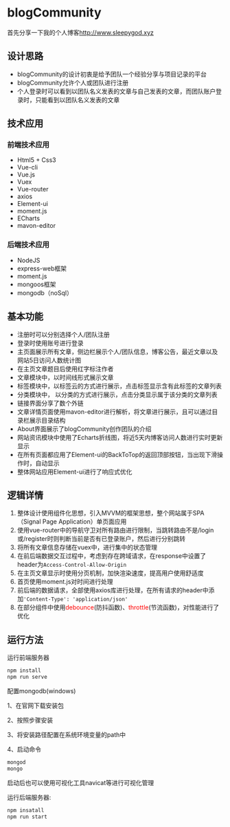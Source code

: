 # blogCommunity

首先分享一下我的个人博客<http://www.sleepygod.xyz>

## 设计思路

* blogCommunity的设计初衷是给予团队一个经验分享与项目记录的平台
* blogCommunity允许个人或团队进行注册
* 个人登录时可以看到以团队名义发表的文章与自己发表的文章，而团队账户登录时，只能看到以团队名义发表的文章

## 技术应用

### 前端技术应用

* Html5 + Css3
* Vue-cli
* Vue.js
* Vuex
* Vue-router
* axios
* Element-ui
* moment.js
* ECharts
* mavon-editor

### 后端技术应用

* NodeJS
* express-web框架
* moment.js
* mongoos框架
* mongodb（noSql）

## 基本功能

* 注册时可以分别选择个人/团队注册
* 登录时使用账号进行登录
* 主页面展示所有文章，侧边栏展示个人/团队信息，博客公告，最近文章以及网站5日访问人数统计图
* 在主页文章题目后使用红字标注作者
* 文章模块中，以时间线形式展示文章
* 标签模块中，以标签云的方式进行展示，点击标签显示含有此标签的文章列表
* 分类模块中， 以分类的方式进行展示，点击分类显示属于该分类的文章列表
* 链接界面分享了数个外链
* 文章详情页面使用mavon-editor进行解析，将文章进行展示，且可以通过目录栏展示目录结构
* About界面展示了blogCommunity创作团队的介绍
* 网站资讯模块中使用了Echarts折线图，将近5天内博客访问人数进行实时更新显示
* 在所有页面都应用了Element-ui的BackToTop的返回顶部按钮，当出现下滑操作时，自动显示
* 整体网站应用Element-ui进行了响应式优化

## 逻辑详情

1. 整体设计使用组件化思想，引入MVVM的框架思想，整个网站属于SPA（Signal Page Application）单页面应用
2. 使用vue-router中的导航守卫对所有路由进行限制，当跳转路由不是/login或/register时则判断当前是否有已登录账户，然后进行分别跳转
3. 将所有文章信息存储在vuex中，进行集中的状态管理
4. 在前后端数据交互过程中，考虑到存在跨域请求，在response中设置了header为`Access-Control-Allow-Origin`
5. 在主页文章显示时使用分页机制，加快渲染速度，提高用户使用舒适度
6. 首页使用moment.js对时间进行处理
7. 前后端的数据请求，全部使用axios库进行处理，在所有请求的header中添加`'Content-Type': 'application/json'`
8. 在部分组件中使用<font color="red">debounce</font>(防抖函数)、<font color="red">throttle</font>(节流函数)，对性能进行了优化

## 运行方法

运行前端服务器

``` js
npm install
npm run serve
```

配置mongodb(windows)

1、在官网下载安装包

2、按照步骤安装

3、将安装路径配置在系统环境变量的path中

4、启动命令

``` js
mongod
mongo
```

启动后也可以使用可视化工具navicat等进行可视化管理

运行后端服务器:

``` cmd
npm insatall
npm run start
```
